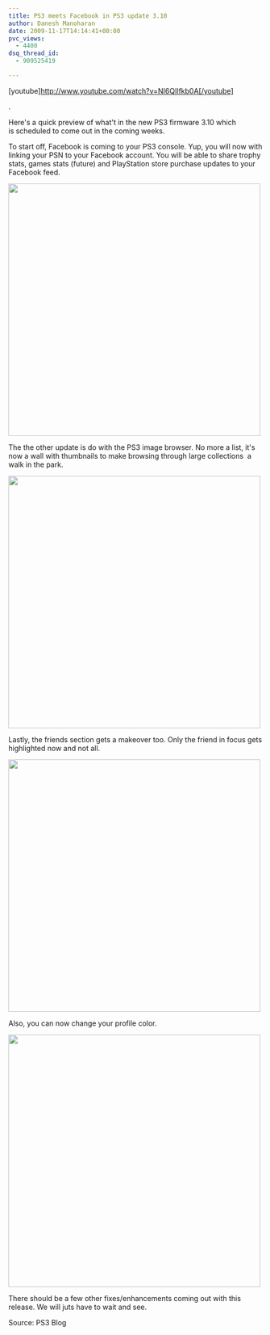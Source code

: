 ```yaml
---
title: PS3 meets Facebook in PS3 update 3.10
author: Danesh Manoharan
date: 2009-11-17T14:14:41+00:00
pvc_views:
  - 4400
dsq_thread_id:
  - 909525419

---
```

[youtube]http://www.youtube.com/watch?v=NI6QIlfkb0A[/youtube]

.

Here's a quick preview of what't in the new PS3 firmware 3.10 which is scheduled to come out in the coming weeks.

<!--more-->

To start off, Facebook is coming to your PS3 console. Yup, you will now with linking your PSN to your Facebook account. You will be able to share trophy stats, games stats (future) and PlayStation store purchase updates to your Facebook feed.

[<img class="alignnone" title="PS3 Facebook" src="http://img43.imageshack.us/img43/6950/ps3fb1.png" alt="" width="500" />][1]

The the other update is do with the PS3 image browser. No more a list, it's now a wall with thumbnails to make browsing through large collections  a walk in the park.

[<img class="alignnone" title="PS3 Image Browser" src="http://img35.imageshack.us/img35/2980/ps3fb6.png" alt="" width="500" />][2]

Lastly, the friends section gets a makeover too. Only the friend in focus gets highlighted now and not all.

[<img class="alignnone" title="Friend Highlight" src="http://img188.imageshack.us/img188/795/ps3fb7.png" alt="" width="500" />][3]

[][3]Also, you can now change your profile color.

[<img class="alignnone" title="Profile Color" src="http://img692.imageshack.us/img692/8488/ps3fb8.png" alt="" width="500" />][4]

There should be a few other fixes/enhancements coming out with this release. We will juts have to wait and see.

Source: PS3 Blog

 [1]: http://img43.imageshack.us/img43/6950/ps3fb1.png
 [2]: http://img35.imageshack.us/img35/2980/ps3fb6.png
 [3]: http://img188.imageshack.us/img188/795/ps3fb7.png
 [4]: http://img692.imageshack.us/img692/8488/ps3fb8.png